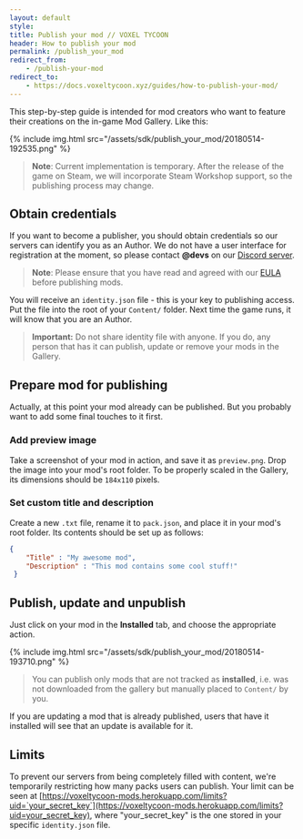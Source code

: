 ```yaml
---
layout: default
style: 
title: Publish your mod // VOXEL TYCOON
header: How to publish your mod
permalink: /publish_your_mod
redirect_from:
    - /publish-your-mod
redirect_to:
    - https://docs.voxeltycoon.xyz/guides/how-to-publish-your-mod/
---
```


This step-by-step guide is intended for mod creators who want to feature their creations on the in-game Mod Gallery. Like this:

{% include img.html src="/assets/sdk/publish_your_mod/20180514-192535.png" %}

> **Note**: Current implementation is temporary. After the release of the game on Steam, we will incorporate Steam Workshop support, so the publishing process may change.

## Obtain credentials

If you want to become a publisher, you should obtain credentials so our servers can identify you as an Author. We do not have a user interface for registration at the moment, so please contact **@devs** on our [Discord server](//discord.gg/64KPWd5).

> **Note**: Please ensure that you have read and agreed with our [EULA](/eula) before publishing mods.

You will receive an `identity.json` file - this is your key to publishing access. Put the file into the root of your `Content/` folder. Next time the game runs, it will know that you are an Author.

> **Important:** Do not share identity file with anyone. If you do, any person that has it can publish, update or remove your mods in the Gallery.

## Prepare mod for publishing

Actually, at this point your mod already can be published. But you probably want to add some final touches to it first.

### Add preview image

Take a screenshot of your mod in action, and save it as `preview.png`. Drop the image into your mod's root folder. To be properly scaled in the Gallery, its dimensions should be `184х110` pixels.

### Set custom title and description

Create a new `.txt` file, rename it to `pack.json`, and place it in your mod's root folder. Its contents should be set up as follows:

```json
{
    "Title" : "My awesome mod",
    "Description" : "This mod contains some cool stuff!"
 }
```

## Publish, update and unpublish

Just click on your mod in the **Installed** tab, and choose the appropriate action.

{% include img.html src="/assets/sdk/publish_your_mod/20180514-193710.png" %}

> You can publish only mods that are not tracked as **installed**, i.e. was not downloaded from the gallery but manually placed to `Content/` by you.

If you are updating a mod that is already published, users that have it installed will see that an update is available for it.

## Limits

To prevent our servers from being completely filled with content, we're temporarily restricting how many packs users can publish. Your limit can be seen at  [https://voxeltycoon-mods.herokuapp.com/limits?uid=`your_secret_key`](https://voxeltycoon-mods.herokuapp.com/limits?uid=your_secret_key), where "your_secret_key" is the one stored in your specific `identity.json` file.